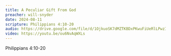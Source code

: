 ```yaml
---
title: A Peculiar Gift From God
preacher: will-snyder
date: 2024-08-11
scripture: Philippians 4:10-20
audio: https://drive.google.com/file/d/1OjkuoSK7dMZTKBDxPKwuFiUeRlLPwzIH/view
video: https://youtu.be/ou6NvAqWXLs
---
```

Philippians 4:10-20